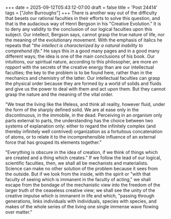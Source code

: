 +++
date = 2025-09-12T05:43:12-07:00
draft = false
title = 'Post 24414'
tags = ["John Burroughs"]
+++
There is another way out of the difficulty that besets our rational faculties in their efforts to solve this question, and that is the audacious way of Henri Bergson in his "Creative Evolution." It is to deny any validity to the conclusion of our logical faculties upon this subject. Our intellect, Bergson says, cannot grasp the true nature of life, nor the meaning of the evolutionary movement. With the emphasis of italics he repeats that "_the intellect is characterized by a natural inability to comprehend life_." He says this in a good many pages and in a good many different ways; the idea is one of the main conclusions of his book. Our intuitions, our spiritual nature, according to this philosopher, are more _en rapport_ with the secrets of the creative energy than are our intellectual faculties; the key to the problem is to be found here, rather than in the mechanics and chemistry of the latter. Our intellectual faculties can grasp the physical order because they are formed by a world of solids and fluids and give us the power to deal with them and act upon them. But they cannot grasp the nature and the meaning of the vital order.

"We treat the living like the lifeless, and think all reality, however fluid, under the form of the sharply defined solid. We are at ease only in the discontinuous, in the immobile, in the dead. Perceiving in an organism only parts external to parts, the understanding has the choice between two systems of explanation only: either to regard the infinitely complex (and thereby infinitely well contrived) organization as a fortuitous concatenation of atoms, or to relate it to the incomprehensible influence of an external force that has grouped its elements together."

"Everything is obscure in the idea of creation, if we think of things which are created and a thing which creates." If we follow the lead of our logical, scientific faculties, then, we shall all be mechanists and materialists. Science can make no other solution of the problem because it sees from the outside. But if we look from the inside, with the spirit or "with that faculty of seeing which is immanent in the faculty of acting," we shall escape from the bondage of the mechanistic view into the freedom of the larger truth of the ceaseless creative view; we shall see the unity of the creative impulse which is immanent in life and which, "passing through generations, links individuals with individuals, species with species, and makes of the whole series of the living one single immense wave flowing over matter."

